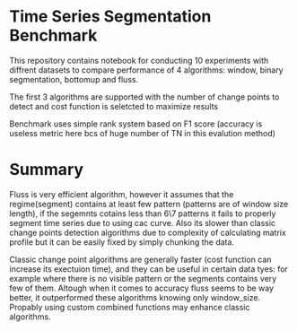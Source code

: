 # Time Series Segmentation Benchmark

This repository contains notebook for conducting 10 experiments with diffrent datasets to compare performance of 4 algorithms: window, binary segmentation, bottomup and fluss.

The first 3 algorithms are supported with the number of change points to detect and cost function is seletcted to maximize results

Benchmark uses simple rank system based on F1 score (accuracy is useless metric here bcs of huge number of TN in this evalution method)

# Summary

Fluss is very efficient algorithm, however it assumes that the regime(segment) contains at least few pattern (patterns are of window size length), if the segemnts cotains less than 6\7 patterns it fails to properly segment time series due to using cac curve. Also its slower than classic change points detection algorithms due to complexity of calculating matrix profile but it can be easily fixed by simply chunking the data.

Classic change point algorithms are generally faster (cost function can increase its exectuion time), and they can be useful in certain data tyes: for example where there is no visible pattern or the segments contains very few of them. Altough when it comes to accuracy fluss seems to be way better, it outperformed these algorithms knowing only window_size. Propably using custom combined functions may enhance classic algorithms.
